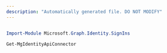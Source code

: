 ```yaml
---
description: "Automatically generated file. DO NOT MODIFY"
---
```


```powershell

Import-Module Microsoft.Graph.Identity.SignIns

Get-MgIdentityApiConnector

```